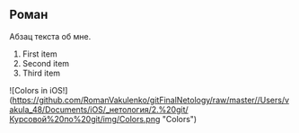 ## Роман

Абзац текста об мне.

1. First item
2. Second item
3. Third item

![Colors in iOS!] (https://github.com/RomanVakulenko/gitFinalNetology/raw/master//Users/vakula_48/Documents/iOS/_нетология/2.%20git/Курсовой%20по%20git/img/Colors.png "Colors")
